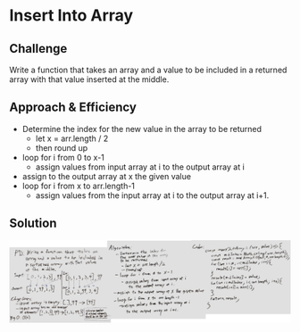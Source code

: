 # Insert Into Array

## Challenge

Write a function that takes an array and a value to be included in a returned array with that value inserted at the middle.

## Approach & Efficiency

- Determine the index for the new value in the array to be returned
  - let x = arr.length / 2
  - then round up
- loop for i from 0 to x-1
  - assign values from input array at i to the output array at i
- assign to the output array at x the given value
- loop for i from x to arr.length-1
  - assign values from the input array at i to the output array at i+1.

## Solution

![Whiteboard](../../assets/whiteboard02.png "Whiteboard")

